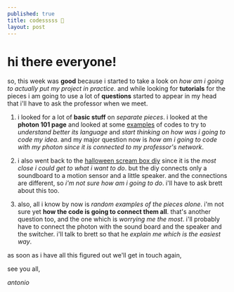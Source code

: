 ```yaml
---
published: true
title: codesssss 📝
layout: post
---
```

# hi there everyone!

so, this week was **good** because i started to take a look on *how am i going to actually put my project in practice*. and while looking for **tutorials** for the pieces i am going to use a lot of **questions** started to appear in my head that i'll have to ask the professor when we meet.

1. i looked for a lot of **basic stuff** on *separate pieces*. i looked at the **photon 101 page** and looked at some [examples](http://bit.ly/29fAXYt) of codes to try to *understand better its language* and *start thinking on how was i going to code my idea*. and my major question now is *how am i going to code with my photon since it is connected to my professor's network*.

2. i also went back to the [halloween scream box diy](http://bit.ly/1YqcAaI) since it is the *most close i could get to what i want to do*. but the diy connects only a soundboard to a motion sensor and a little speaker. and the connections are different, so *i'm not sure how am i going to do*. i'll have to ask brett about this too.

3. also, all i know by now is *random examples of the pieces alone*. i'm not sure yet **how the code is going to connect them all**. that's another question too, and the one which is *worrying me the most*. i'll probably have to connect the photon with the sound board and the speaker and the switcher. i'll talk to brett so that he *explain me which is the easiest way*.

as soon as i have all this figured out we'll get in touch again,

see you all,

*antonio*
